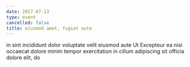 ```yaml
---
date: 2017-07-13
type: event
cancelled: false
title: eiusmod amet, fugiat aute
---
```

in sint incididunt dolor voluptate velit eiusmod aute Ut Excepteur ea nisi occaecat dolore minim tempor exercitation in cillum adipiscing sit officia dolore elit, do